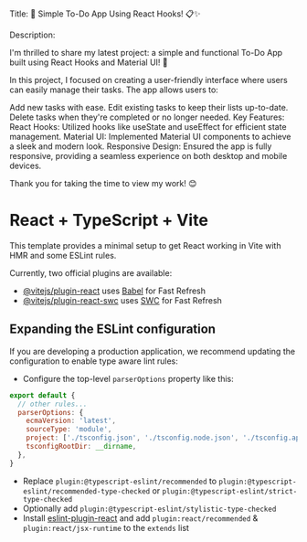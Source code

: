 Title: 🚀 Simple To-Do App Using React Hooks! 📋✨

Description:

I'm thrilled to share my latest project: a simple and functional To-Do App built using React Hooks and Material UI! 🎉

In this project, I focused on creating a user-friendly interface where users can easily manage their tasks. The app allows users to:

Add new tasks with ease.
Edit existing tasks to keep their lists up-to-date.
Delete tasks when they're completed or no longer needed.
Key Features:
React Hooks: Utilized hooks like useState and useEffect for efficient state management.
Material UI: Implemented Material UI components to achieve a sleek and modern look.
Responsive Design: Ensured the app is fully responsive, providing a seamless experience on both desktop and mobile devices.

Thank you for taking the time to view my work! 😊


# React + TypeScript + Vite

This template provides a minimal setup to get React working in Vite with HMR and some ESLint rules.

Currently, two official plugins are available:

- [@vitejs/plugin-react](https://github.com/vitejs/vite-plugin-react/blob/main/packages/plugin-react/README.md) uses [Babel](https://babeljs.io/) for Fast Refresh
- [@vitejs/plugin-react-swc](https://github.com/vitejs/vite-plugin-react-swc) uses [SWC](https://swc.rs/) for Fast Refresh

## Expanding the ESLint configuration

If you are developing a production application, we recommend updating the configuration to enable type aware lint rules:

- Configure the top-level `parserOptions` property like this:

```js
export default {
  // other rules...
  parserOptions: {
    ecmaVersion: 'latest',
    sourceType: 'module',
    project: ['./tsconfig.json', './tsconfig.node.json', './tsconfig.app.json'],
    tsconfigRootDir: __dirname,
  },
}
```

- Replace `plugin:@typescript-eslint/recommended` to `plugin:@typescript-eslint/recommended-type-checked` or `plugin:@typescript-eslint/strict-type-checked`
- Optionally add `plugin:@typescript-eslint/stylistic-type-checked`
- Install [eslint-plugin-react](https://github.com/jsx-eslint/eslint-plugin-react) and add `plugin:react/recommended` & `plugin:react/jsx-runtime` to the `extends` list
